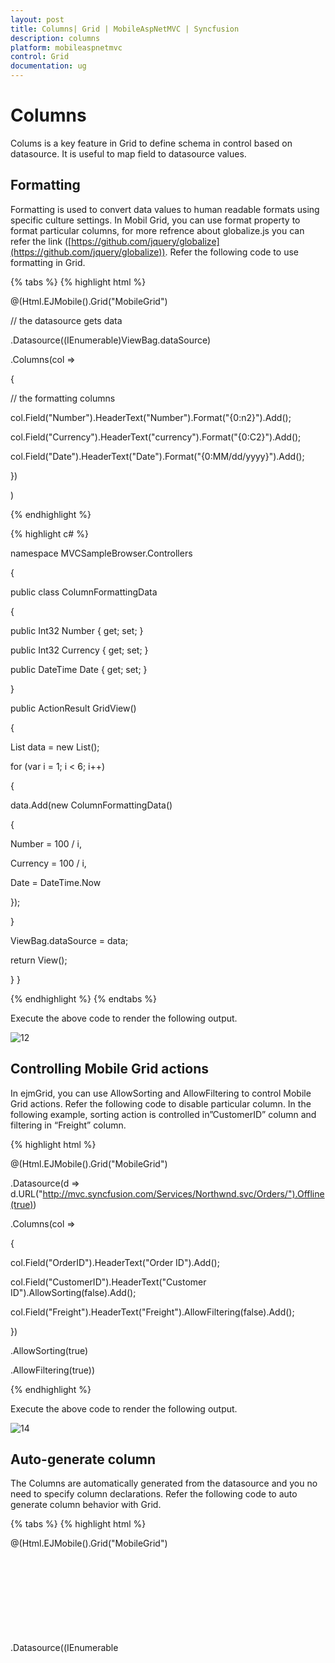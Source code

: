 ```yaml
---
layout: post
title: Columns| Grid | MobileAspNetMVC | Syncfusion
description: columns
platform: mobileaspnetmvc
control: Grid
documentation: ug
---
```


# Columns

Colums is a key feature in Grid to define schema in control based on datasource. It is useful to map field to datasource values.

## Formatting

Formatting is used to convert data values to human readable formats using specific culture settings. In Mobil Grid, you can use format property to format particular columns, for more refrence about globalize.js you can refer the link ([https://github.com/jquery/globalize](https://github.com/jquery/globalize)). Refer the following code to use formatting in Grid.

{% tabs %}
{% highlight html %}

@(Html.EJMobile().Grid<object>("MobileGrid")

// the datasource gets data

.Datasource((IEnumerable<object>)ViewBag.dataSource)

.Columns(col =>

{

// the formatting columns

col.Field("Number").HeaderText("Number").Format("{0:n2}").Add();

col.Field("Currency").HeaderText("currency").Format("{0:C2}").Add();

col.Field("Date").HeaderText("Date").Format("{0:MM/dd/yyyy}").Add();

})

)

{% endhighlight %}


{% highlight c# %}

namespace MVCSampleBrowser.Controllers

{

public class ColumnFormattingData

{

public Int32 Number { get; set; }

public Int32 Currency { get; set; }

public DateTime Date { get; set; }

}



public ActionResult GridView()

{

List<ColumnFormattingData> data = new List<ColumnFormattingData>();

for (var i = 1; i < 6; i++)

{

data.Add(new ColumnFormattingData()

{

Number = 100 / i,

Currency = 100 / i,

Date = DateTime.Now

});

}

ViewBag.dataSource = data;

return View();

}
}

{% endhighlight %}
{% endtabs %}

Execute the above code to render the following output.

![12](Columns_images/Columns_img1.png)


## Controlling Mobile Grid actions

In ejmGrid, you can use AllowSorting and AllowFiltering to control Mobile Grid actions. Refer the following code to disable particular column. In the following example, sorting action is controlled in”CustomerID” column and filtering in “Freight” column.


{% highlight html %}

@(Html.EJMobile().Grid<object>("MobileGrid")

.Datasource(d => d.URL("http://mvc.syncfusion.com/Services/Northwnd.svc/Orders/").Offline(true))

.Columns(col =>

{

col.Field("OrderID").HeaderText("Order ID").Add();

col.Field("CustomerID").HeaderText("Customer ID").AllowSorting(false).Add();

col.Field("Freight").HeaderText("Freight").AllowFiltering(false).Add();

})

.AllowSorting(true)

.AllowFiltering(true))

{% endhighlight %}


Execute the above code to render the following output.

![14](Columns_images/Columns_img2.png)



## Auto-generate column

The Columns are automatically generated from the datasource and you no need to specify column declarations. Refer the following code to auto generate column behavior with Grid.

{% tabs %}
{% highlight html %}

@(Html.EJMobile().Grid<object>("MobileGrid")

.Datasource((IEnumerable<object>)ViewBag.datasource))
		
{% endhighlight %}


{% highlight c# %}

namespace MVCSampleBrowser.Controllers.Grid

{

public class GridController : ApplicationController

{



public class Person

{

public string FirstName { get; set; }

public string LastName { get; set; }

public string Email { get; set; }

}



public ActionResult Default()

{

List<Person> Persons = new List<Person>();

Persons.Add(new Person() { FirstName = "John", LastName = "Beckett", Email = "john@syncfusion.com" });

Persons.Add(new Person() { FirstName = "Ben", LastName = "Beckett", Email = "ben@syncfusion.com" });

Persons.Add(new Person() { FirstName = "Andrew", LastName = "Beckett", Email = "andrew@syncfusion.com" });

ViewBag.datasource = Persons;

return View();

}

}

}

{% endhighlight %}
{% endtabs %}

Execute the above code to render Auto-generate columns.


![15](Columns_images/Columns_img3.png)





